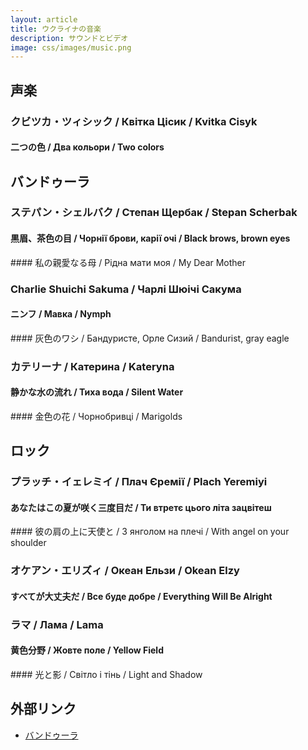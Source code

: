 ```yaml
---
layout: article
title: ウクライナの音楽
description: サウンドとビデオ
image: css/images/music.png
---
```

## 声楽
### クビツカ・ツィシック / Квітка Цісик / Kvitka Cisyk
#### 二つの色 / Два кольори / Two colors
<div class="lazyload">
<!--
<div class="video-container"><iframe src="http://www.youtube.com/embed/7-ml3FQhFv0?html5=1" frameborder="0"></iframe></div>
-->
</div>

## バンドゥーラ
### ステパン・シェルバク / Степан Щербак / Stepan Scherbak
#### 黒眉、茶色の目 / Чорнії брови, карії очі / Black brows, brown eyes
<div class="lazyload">
<!--
<div class="video-container"><iframe src="http://www.youtube.com/embed/irnjdrWGTXg?html5=1" frameborder="0"></iframe></div>
-->
</div>
#### 私の親愛なる母 / Рідна мати моя / My Dear Mother
<div class="lazyload">
<!--
<div class="video-container"><iframe src="http://www.youtube.com/embed/zJeBgeMcuyc?html5=1" frameborder="0"></iframe></div>
-->
</div>

### Charlie Shuichi Sakuma / Чарлі Шюічі Сакума
#### ニンフ / Мавка / Nymph
<div class="lazyload">
<!--
<div class="video-container"><iframe src="http://www.youtube.com/embed/Rd036czwmdo?html5=1" frameborder="0"></iframe></div>
-->
</div>
#### 灰色のワシ / Бандуристе, Орле Сизий / Bandurist, gray eagle
<div class="lazyload">
<!--
<div class="video-container"><iframe src="http://www.youtube.com/embed/1p2trvjxFFg?html5=1" frameborder="0"></iframe></div>
-->
</div>

### カテリーナ / Катерина / Kateryna
#### 静かな水の流れ / Тиха вода / Silent Water
<div class="lazyload">
<!--
<div class="video-container"><iframe src="http://www.youtube.com/embed/dauS4nXOLcE?html5=1" frameborder="0"></iframe></div><small>ホームページ http://www.kateryna-music.jp/</small>
-->
</div>
#### 金色の花 / Чорнобривці / Marigolds
<div class="lazyload">
<!--
<div class="video-container"><iframe src="http://www.youtube.com/embed/BYk_QwpizjI?html5=1" frameborder="0"></iframe></div><small>ホームページ http://www.kateryna-music.jp/</small>
-->
</div>

## ロック
### プラッチ・イェレミイ / Плач Єремії / Plach Yeremiyi
#### あなたはこの夏が咲く三度目だ / Ти втретє цього літа зацвітеш
<div class="lazyload">
<!--
<div class="video-container"><iframe src="http://www.youtube.com/embed/ergjjMQywHU?html5=1" frameborder="0"></iframe></div>
-->
</div>
#### 彼の肩の上に天使と / З янголом на плечі / With angel on your shoulder
<div class="lazyload">
<!--
<div class="video-container"><iframe src="http://www.youtube.com/embed/NF1lvLLC0g8?html5=1" frameborder="0"></iframe></div>
-->
</div>

### オケアン・エリズィ / Океан Ельзи / Okean Elzy
#### すべてが大丈夫だ / Все буде добре / Everything Will Be Alright
<div class="lazyload">
<!--
<div class="video-container"><iframe src="http://www.youtube.com/embed/dL-9QgWyefw?html5=1" frameborder="0"></iframe></div><small>チャンネル https://www.youtube.com/user/okeanelzyofficial</small>
-->
</div>

### ラマ / Лама / Lama
#### 黄色分野 / Жовте поле / Yellow Field
<div class="lazyload">
<!--
<div class="video-container"><iframe src="http://www.youtube.com/embed/XmWzypWs8_M?html5=1" frameborder="0"></iframe></div><small>チャンネル https://www.youtube.com/user/lamaukraine</small>
-->
</div>
#### 光と影 / Світло і тінь / Light and Shadow
<div class="lazyload">
<!--
<div class="video-container"><iframe src="http://www.youtube.com/embed/tKPNSTiStMg?html5=1" frameborder="0"></iframe></div><small>チャンネル https://www.youtube.com/user/lamaukraine</small>
-->
</div>

## 外部リンク

* <a href="http://ja.wikipedia.org/wiki/%E3%83%90%E3%83%B3%E3%83%89%E3%82%A5%E3%83%BC%E3%83%A9">バンドゥーラ</a>
